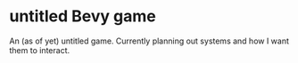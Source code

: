 # untitled Bevy game

An (as of yet) untitled game. Currently planning out systems and how I want them to interact.
